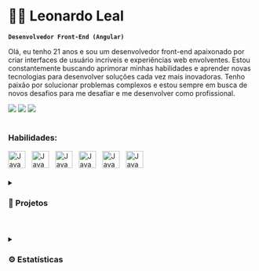 # 🏄‍♂️ Leonardo Leal

**`Desenvolvedor Front-End (Angular)`**

Olá, eu tenho 21 anos e sou um desenvolvedor front-end apaixonado por criar interfaces de usuário incríveis e experiências web envolventes. Estou constantemente buscando aprimorar minhas habilidades e aprender novas tecnologias para desenvolver soluções cada vez mais inovadoras. Tenho paixão por solucionar problemas complexos e estou sempre em busca de novos desafios para me desafiar e me desenvolver como profissional.

 <a href="https://www.linkedin.com/in/leohdev" target="_blank"><img src="https://img.shields.io/badge/-LinkedIn-%230077B5?style=for-the-badge&logo=linkedin&logoColor=white" target="_blank"></a> 
   <a href="https://instagram.com/leozhr" target="_blank"><img src="https://img.shields.io/badge/-Instagram-%23E4405F?style=for-the-badge&logo=instagram&logoColor=white" target="_blank"></a>
  <a href = "mailto:leonardo.leal202@gmail.com"><img src="https://img.shields.io/badge/-Gmail-%23333?style=for-the-badge&logo=gmail&logoColor=white" target="_blank"></a>

#

### Habilidades:

<img align="left" alt="Java" width="35px" style="padding-right:10px;" src="https://cdn.jsdelivr.net/gh/devicons/devicon/icons/angularjs/angularjs-original.svg"/>
<img align="left" alt="Java" width="35px" style="padding-right:10px;" src="https://cdn.jsdelivr.net/gh/devicons/devicon/icons/typescript/typescript-original.svg"/>
<img align="left" alt="Java" width="35px" style="padding-right:10px;" src="https://cdn.jsdelivr.net/gh/devicons/devicon/icons/javascript/javascript-original.svg"/>
<img align="left" alt="Java" width="35px" style="padding-right:10px;" src="https://cdn.jsdelivr.net/gh/devicons/devicon/icons/html5/html5-original.svg"/>
<img align="left" alt="Java" width="35px" style="padding-right:10px;" src="https://cdn.jsdelivr.net/gh/devicons/devicon/icons/css3/css3-original.svg"/>
<img align="left" alt="Java" width="35px" style="padding-right:10px;" src="https://cdn.jsdelivr.net/gh/devicons/devicon/icons/git/git-original.svg"/>

<br/>

#

<details>
 <summary><h3>🚀 Projetos</h3></summary>
 
 <br/>
 
   <img width="300px" src="https://user-images.githubusercontent.com/117487925/219107292-a0aa1ec4-0eef-455e-a8ff-b157691f68fa.png" /> 
 
 </details>
 
#

<details>
<summary><h3>⚙️ Estatísticas</h3></summary>

<br/>

<div align="center">  
  <img width="400px" height="195px" src="https://github-readme-stats.vercel.app/api?username=Leozhr&show_icons=true&count_private=true&hide_border=true&title_color=33A9DC&icon_color=0077B5&text_color=c9d1d9&bg_color=090c0f" alt="Matheus Maia Alvarez github stats" /> 
  <img width="400px" height="195px" src="https://github-readme-stats.vercel.app/api/top-langs/?username=Leozhr&layout=compact&hide_border=true&title_color=fdfdfd&text_color=c9d1d9&bg_color=090c0f" />
</div>
</details>
